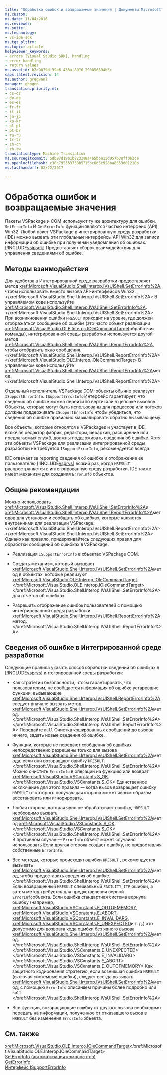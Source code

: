 ```yaml
---
title: "Обработка ошибок и возвращаемые значения | Документы Microsoft"
ms.custom: 
ms.date: 11/04/2016
ms.reviewer: 
ms.suite: 
ms.technology:
- vs-ide-sdk
ms.tgt_pltfrm: 
ms.topic: article
helpviewer_keywords:
- errors [Visual Studio SDK], handling
- error handling
- return values
ms.assetid: b2d9079d-39a6-438a-8010-290056694b5c
caps.latest.revision: 14
ms.author: gregvanl
manager: ghogen
translation.priority.mt:
- cs-cz
- de-de
- es-es
- fr-fr
- it-it
- ja-jp
- ko-kr
- pl-pl
- pt-br
- ru-ru
- tr-tr
- zh-cn
- zh-tw
translationtype: Machine Translation
ms.sourcegitcommit: 5db97d19b1b823388a465bba15d057b30ff0b3ce
ms.openlocfilehash: c30c795363738b5715bc6d5c928ba8553d01210b
ms.lasthandoff: 02/22/2017

---
```

# <a name="error-handling-and-return-values"></a>Обработка ошибок и возвращаемые значения
Пакеты VSPackage и COM используют ту же архитектуру для ошибки. `SetErrorInfo` И `GetErrorInfo` функции являются частью интерфейс (API) Win32. Любой пакет VSPackage в интегрированную среду разработки (IDE) можно вызвать эти глобальные интерфейсы API Win32 для записи информации об ошибке при получении уведомления об ошибках. [!INCLUDE[vsipsdk](../extensibility/includes/vsipsdk_md.md)] Предоставляет сборок взаимодействия для управления сведениями об ошибке.  
  
## <a name="interop-methods"></a>Методы взаимодействия  
 Для удобства в Интегрированной среде разработки предоставляет метод <xref:Microsoft.VisualStudio.Shell.Interop.IVsUIShell.SetErrorInfo%2A>, чтобы использовать вместо вызова API-интерфейсов Win32.</xref:Microsoft.VisualStudio.Shell.Interop.IVsUIShell.SetErrorInfo%2A> В управляемом коде используйте <xref:Microsoft.VisualStudio.Shell.Interop.IVsUIShell.SetErrorInfo%2A>.</xref:Microsoft.VisualStudio.Shell.Interop.IVsUIShell.SetErrorInfo%2A> При возникновении ошибки `HRESULT` приходит на уровне, где должен отображаться сообщение об ошибке (это часто объект реализации <xref:Microsoft.VisualStudio.OLE.Interop.IOleCommandTarget>обработчик команды), интегрированной среды разработки используется другой метод <xref:Microsoft.VisualStudio.Shell.Interop.IVsUIShell.ReportErrorInfo%2A>, чтобы отобразить окно сообщения.</xref:Microsoft.VisualStudio.Shell.Interop.IVsUIShell.ReportErrorInfo%2A> </xref:Microsoft.VisualStudio.OLE.Interop.IOleCommandTarget> В управляемом коде используйте <xref:Microsoft.VisualStudio.Shell.Interop.IVsUIShell.ReportErrorInfo%2A>метод.</xref:Microsoft.VisualStudio.Shell.Interop.IVsUIShell.ReportErrorInfo%2A>  
  
 Отдельный исполнитель VSPackage COM-объекты обычно реализует `ISupportErrorInfo`. `ISupportErrorInfo` Интерфейс гарантирует, что сведения об ошибке можно перейти по вертикали в цепочке вызовов. Объекты, которые могут быть использованы для процессов или потоков должны поддерживать `ISupportErrorInfo` чтобы убедиться, что сведения об ошибке правильно маршалировать обратно вызывающему.  
  
 Все объекты, которые относятся к VSPackages и участвует в IDE, включая редактор фабрик, редакторы, иерархий, расширение или предлагаемых служб, должны поддерживать сведения об ошибке. Хотя эти объекты VSPackage для реализации интегрированной среды разработки не требуется `ISupportErrorInfo`, рекомендуется всегда.  
  
 IDE отвечает за reporting сведения об ошибке и отображение ее пользователю [!INCLUDE[vsprvs](../code-quality/includes/vsprvs_md.md)] всякий раз, когда `HRESULT` распространяется в интегрированную среду разработки. IDE также имеет механизм для создания `ErrorInfo` объектов.  
  
## <a name="general-guidelines"></a>Общие рекомендации  
 Можно использовать <xref:Microsoft.VisualStudio.Shell.Interop.IVsUIShell.SetErrorInfo%2A>и <xref:Microsoft.VisualStudio.Shell.Interop.IVsUIShell.ReportErrorInfo%2A>методов для установки и сообщать об ошибках, которые являются внутренними для реализации VSPackage.</xref:Microsoft.VisualStudio.Shell.Interop.IVsUIShell.ReportErrorInfo%2A> </xref:Microsoft.VisualStudio.Shell.Interop.IVsUIShell.SetErrorInfo%2A> Однако как правило, придерживайтесь следующих правил для обработки сообщений об ошибках в VSPackage.  
  
-   Реализация `ISupportErrorInfo` в объектах VSPackage COM.  
  
-   Создать механизм, который вызывает <xref:Microsoft.VisualStudio.Shell.Interop.IVsUIShell.SetErrorInfo%2A>метод в объектах, которые реализуют <xref:Microsoft.VisualStudio.OLE.Interop.IOleCommandTarget>.</xref:Microsoft.VisualStudio.OLE.Interop.IOleCommandTarget> </xref:Microsoft.VisualStudio.Shell.Interop.IVsUIShell.SetErrorInfo%2A> для отчетов об ошибках  
  
-   Разрешить отображение ошибок пользователей с помощью интегрированной среды разработки <xref:Microsoft.VisualStudio.Shell.Interop.IVsUIShell.ReportErrorInfo%2A>метод.</xref:Microsoft.VisualStudio.Shell.Interop.IVsUIShell.ReportErrorInfo%2A>  
  
## <a name="error-information-in-the-ide"></a>Сведения об ошибке в Интегрированной среде разработки  
 Следующие правила указать способ обработки сведений об ошибках в [!INCLUDE[vsprvs](../code-quality/includes/vsprvs_md.md)] интегрированной среды разработки:  
  
-   Как стратегии безопасности, чтобы гарантировать, что пользователям, не сообщается информация об ошибке устаревшие функции, вызывающие <xref:Microsoft.VisualStudio.Shell.Interop.IVsUIShell.ReportErrorInfo%2A>следует вначале вызвать метод <xref:Microsoft.VisualStudio.Shell.Interop.IVsUIShell.SetErrorInfo%2A>метод.</xref:Microsoft.VisualStudio.Shell.Interop.IVsUIShell.SetErrorInfo%2A> </xref:Microsoft.VisualStudio.Shell.Interop.IVsUIShell.ReportErrorInfo%2A> Передайте `null` Очистка кэшированных сообщений до вызова ничего, задать новые сведения об ошибке.  
  
-   Функции, которые не передают сообщения об ошибках непосредственно разрешены только для вызова <xref:Microsoft.VisualStudio.Shell.Interop.IVsUIShell.SetErrorInfo%2A>метода, если они возвращают ошибку `HRESULT`.</xref:Microsoft.VisualStudio.Shell.Interop.IVsUIShell.SetErrorInfo%2A> Можно очистить `ErrorInfo` в операции на функцию или возврат <xref:Microsoft.VisualStudio.VSConstants.S_OK>.</xref:Microsoft.VisualStudio.VSConstants.S_OK> Единственное исключение для этого правила — когда вызов возвращает ошибку `HRESULT` от которого получающая сторона может явным образом восстановить или игнорировать.  
  
-   Любая сторона, которая явно не обрабатывает ошибку, `HRESULT` необходимо вызвать <xref:Microsoft.VisualStudio.Shell.Interop.IVsUIShell.SetErrorInfo%2A>метод <xref:Microsoft.VisualStudio.VSConstants.S_OK>.</xref:Microsoft.VisualStudio.VSConstants.S_OK> </xref:Microsoft.VisualStudio.Shell.Interop.IVsUIShell.SetErrorInfo%2A> В противном случае — `ErrorInfo` объект может случайно использовать Если другая сторона создает ошибку, не предоставляя собственные `ErrorInfo`.  
  
-   Все методы, которые происходят ошибки `HRESULT` , рекомендуется вызывать <xref:Microsoft.VisualStudio.Shell.Interop.IVsUIShell.SetErrorInfo%2A>метод, чтобы предоставить сведения об ошибке.</xref:Microsoft.VisualStudio.Shell.Interop.IVsUIShell.SetErrorInfo%2A> Если возвращенный `HRESULT` специальный `FACILITY_ITF` ошибки, а затем метод требуется для предоставления верной `ErrorInfo`объекта. Если ошибка стандартная система вернула ошибку (например, <xref:Microsoft.VisualStudio.VSConstants.E_OUTOFMEMORY>, <xref:Microsoft.VisualStudio.VSConstants.E_ABORT>, <xref:Microsoft.VisualStudio.VSConstants.E_INVALIDARG>, <xref:Microsoft.VisualStudio.VSConstants.E_UNEXPECTED>и т. д.) это допустимо для возврата кода ошибки без явного вызова <xref:Microsoft.VisualStudio.Shell.Interop.IVsUIShell.SetErrorInfo%2A>метод.</xref:Microsoft.VisualStudio.Shell.Interop.IVsUIShell.SetErrorInfo%2A> </xref:Microsoft.VisualStudio.VSConstants.E_UNEXPECTED> </xref:Microsoft.VisualStudio.VSConstants.E_INVALIDARG> </xref:Microsoft.VisualStudio.VSConstants.E_ABORT> </xref:Microsoft.VisualStudio.VSConstants.E_OUTOFMEMORY> Как защитного кодирования стратегию, если возникшая ошибка `HRESULT` (включая системные ошибки), следует всегда вызывать <xref:Microsoft.VisualStudio.Shell.Interop.IVsUIShell.SetErrorInfo%2A>метод, с помощью `ErrorInfo` описанием причины более подробно или `null`.</xref:Microsoft.VisualStudio.Shell.Interop.IVsUIShell.SetErrorInfo%2A>  
  
-   Все функции, возвращающие ошибку от другого вызова необходимо передать на информации, полученное от отказавшего вызов в `HRESULT` без изменения `ErrorInfo` объекта.  
  
## <a name="see-also"></a>См. также  
 <xref:Microsoft.VisualStudio.OLE.Interop.IOleCommandTarget></xref:Microsoft.VisualStudio.OLE.Interop.IOleCommandTarget>   
 [SetErrorInfo (автоматизация компонентов)](http://msdn.microsoft.com/en-us/8eaacfac-fc37-4eaa-870b-10b99d598d66)   
 [GetErrorInfo](http://msdn.microsoft.com/en-us/03317526-8c4f-4173-bc10-110c8112676a)   
 [Интерфейс ISupportErrorInfo](http://msdn.microsoft.com/en-us/42d33066-36b4-4a5b-aa5d-46682e560f32)
